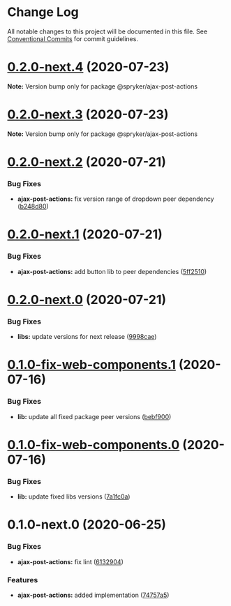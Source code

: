 # Change Log

All notable changes to this project will be documented in this file.
See [Conventional Commits](https://conventionalcommits.org) for commit guidelines.

# [0.2.0-next.4](https://github.com/spryker/ui-components/compare/@spryker/ajax-post-actions@0.2.0-next.3...@spryker/ajax-post-actions@0.2.0-next.4) (2020-07-23)

**Note:** Version bump only for package @spryker/ajax-post-actions





# [0.2.0-next.3](https://github.com/spryker/ui-components/compare/@spryker/ajax-post-actions@0.2.0-next.2...@spryker/ajax-post-actions@0.2.0-next.3) (2020-07-23)

**Note:** Version bump only for package @spryker/ajax-post-actions





# [0.2.0-next.2](https://github.com/spryker/ui-components/compare/@spryker/ajax-post-actions@0.2.0-next.1...@spryker/ajax-post-actions@0.2.0-next.2) (2020-07-21)


### Bug Fixes

* **ajax-post-actions:** fix version range of dropdown peer dependency ([b248d80](https://github.com/spryker/ui-components/commit/b248d80e160c90dc5b590b1a41bb9b8bb3af81db))





# [0.2.0-next.1](https://github.com/spryker/ui-components/compare/@spryker/ajax-post-actions@0.2.0-next.0...@spryker/ajax-post-actions@0.2.0-next.1) (2020-07-21)


### Bug Fixes

* **ajax-post-actions:** add button lib to peer dependencies ([5ff2510](https://github.com/spryker/ui-components/commit/5ff251029c80404cd9e97131d6f3debd376c67fc))





# [0.2.0-next.0](https://github.com/spryker/ui-components/compare/@spryker/ajax-post-actions@0.2.0-fix-web-components.0...@spryker/ajax-post-actions@0.2.0-next.0) (2020-07-21)


### Bug Fixes

* **libs:** update versions for next release ([9998cae](https://github.com/spryker/ui-components/commit/9998cae9b2ab631607c0d33fa546363313bfd6aa))





# [0.1.0-fix-web-components.1](https://github.com/spryker/ui-components/compare/@spryker/ajax-post-actions@0.1.0-fix-web-components.0...@spryker/ajax-post-actions@0.1.0-fix-web-components.1) (2020-07-16)


### Bug Fixes

* **lib:** update all fixed package peer versions ([bebf900](https://github.com/spryker/ui-components/commit/bebf900c4867617f4dd0032a554037827ecdbda6))





# [0.1.0-fix-web-components.0](https://github.com/spryker/ui-components/compare/@spryker/ajax-post-actions@0.1.0-next.0...@spryker/ajax-post-actions@0.1.0-fix-web-components.0) (2020-07-16)


### Bug Fixes

* **lib:** update fixed libs versions ([7a1fc0a](https://github.com/spryker/ui-components/commit/7a1fc0aaf1b949ef0886f7e2b8c54591f4867a77))





# 0.1.0-next.0 (2020-06-25)


### Bug Fixes

* **ajax-post-actions:** fix lint ([6132904](https://github.com/spryker/ui-components/commit/6132904afa1028dbf16bb464b86d4299bb6a0f6b))


### Features

* **ajax-post-actions:** added implementation ([74757a5](https://github.com/spryker/ui-components/commit/74757a526b0e0f10e869bf81566619af46d35a9b))

